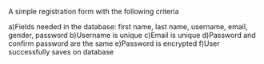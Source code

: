A simple registration form with the following criteria

a)Fields needed in the database: first name, last name, username, email, gender, password
b)Username is unique
c)Email is unique
d)Password and confirm password are the same
e)Password is encrypted
f)User successfully saves on database
